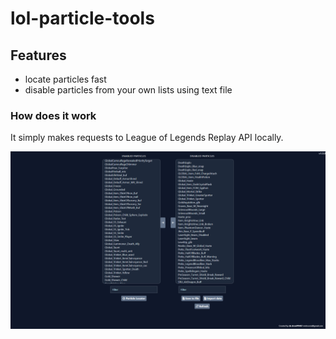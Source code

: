 # lol-particle-tools

## Features

- locate particles fast
- disable particles from your own lists using text file

### How does it work

It simply makes requests to League of Legends Replay API locally.

<a href="https://github.com/xDroni/lol-particle-tools/blob/main/demo/demo-image.png?raw=true">![demo](demo/demo-image.png)
